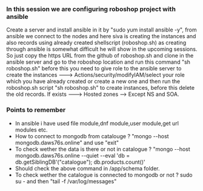 ### In this session we are configuring roboshop project with ansible
Create a server and install ansible in it by "sudo yum install ansible -y", from ansible we connect to the nodes and here siva is creating the instances and also records using already created shellscript (roboshop.sh) as creating through ansible is somewhat difficult he will show in the upcoming sessions. So just copy the https URL from the github of roboshop.sh and clone in the ansible server and go to the roboshop location and run this command "sh roboshop.sh" before this you need to give role to the ansible server to create the instances ---> Actions/security/modifyIAM/select your role which you have already created or create a new one and then run the roboshop.sh script "sh roboshop.sh" to create instances, before this delete the old records. If exists ---> Hosted zones --> Except NS and SOA.

### Points to remember
- In ansible i have used file module,dnf module,user module,get url modules etc.
- How to connect to mongodb from catalouge ? "mongo --host mongodb.daws76s.online" and use "exit"
- To check wether the data is there or not in catalogue ? 
   "mongo --host mongodb.daws76s.online --quiet --eval 'db = db.getSiblingDB'("catalogue");
   db.products.count()'
- Should check the above command in /app/schema folder.
- To check wether the catalogue is connected to mongodb or not ? sudo su - and then "tail -f /var/log/messages"
